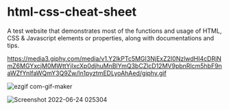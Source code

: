 # html-css-cheat-sheet

A test website that demonstrates most of the functions and usage of HTML, CSS &amp; Javascript elements or properties, along with documentations and tips.

https://media3.giphy.com/media/v1.Y2lkPTc5MGI3NjExZ2I0NzlwdHI4cDRjNmZ6MGYxcjM0MWttYjlxcXp0djhuMnBlYmQ3bCZlcD12MV9pbnRlcm5hbF9naWZfYnlfaWQmY3Q9Zw/ln1pyztmEDLyoAhAed/giphy.gif

![ezgif com-gif-maker](https://media0.giphy.com/media/v1.Y2lkPTc5MGI3NjExYm1yZW84MjczZncwOXBwNm5tajhqb3h6Y2dmYWt1ODdrMzNmYnBjYSZlcD12MV9pbnRlcm5hbF9naWZfYnlfaWQmY3Q9Zw/ln1pyztmEDLyoAhAed/giphy.gif)

![Screenshot 2022-06-24 025304](https://user-images.githubusercontent.com/76001014/175375825-f1e5003e-688e-4368-b033-3e3d216d42ab.png)

